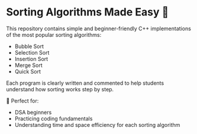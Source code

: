 # Sorting Algorithms Made Easy 🚀

This repository contains simple and beginner-friendly C++ implementations of the most popular sorting algorithms:

- Bubble Sort
- Selection Sort
- Insertion Sort
- Merge Sort
- Quick Sort

Each program is clearly written and commented to help students understand how sorting works step by step.

🧠 Perfect for:
- DSA beginners
- Practicing coding fundamentals
- Understanding time and space efficiency for each sorting algorithm
